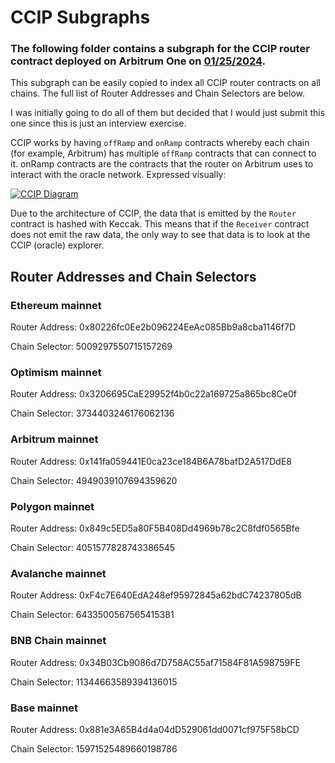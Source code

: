 # CCIP Subgraphs

### The following folder contains a subgraph for the CCIP router contract deployed on Arbitrum One on [01/25/2024](https://twitter.com/chainlink/status/1750580692252086512 "Announcement Tweet").

This subgraph can be easily copied to index all CCIP router contracts on all chains. The full list of Router Addresses and Chain Selectors are below.

I was initially going to do all of them but decided that I would just submit this one since this is just an interview exercise.

CCIP works by having `offRamp` and `onRamp` contracts whereby each chain (for example, Arbitrum) has multiple `offRamp` contracts that can connect to it. onRamp contracts are the contracts that the router on Arbitrum uses to interact with the oracle network. Expressed visually:

[![CCIP Diagram](images/ccip-diagram-04_v04.webp)](https://github.com/mitchhs12/ccip_subgraphs/blob/main/images/ccip-diagram-04_v04.webp)

Due to the architecture of CCIP, the data that is emitted by the `Router` contract is hashed with Keccak.
This means that if the `Receiver` contract does not emit the raw data, the only way to see that data is to look at the CCIP (oracle) explorer.

## Router Addresses and Chain Selectors

### Ethereum mainnet

Router Address: 0x80226fc0Ee2b096224EeAc085Bb9a8cba1146f7D

Chain Selector: 5009297550715157269

### Optimism mainnet

Router Address: 0x3206695CaE29952f4b0c22a169725a865bc8Ce0f

Chain Selector: 3734403246176062136

### Arbitrum mainnet

Router Address: 0x141fa059441E0ca23ce184B6A78bafD2A517DdE8

Chain Selector: 4949039107694359620

### Polygon mainnet

Router Address: 0x849c5ED5a80F5B408Dd4969b78c2C8fdf0565Bfe

Chain Selector: 4051577828743386545

### Avalanche mainnet

Router Address: 0xF4c7E640EdA248ef95972845a62bdC74237805dB

Chain Selector: 6433500567565415381

### BNB Chain mainnet

Router Address: 0x34B03Cb9086d7D758AC55af71584F81A598759FE

Chain Selector: 11344663589394136015

### Base mainnet

Router Address: 0x881e3A65B4d4a04dD529061dd0071cf975F58bCD

Chain Selector: 15971525489660198786
